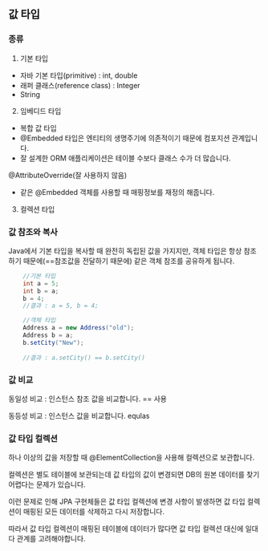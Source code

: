 ## 값 타입

### 종류

1. 기본 타입
- 자바 기본 타입(primitive) : int, double
- 래퍼 클래스(reference class) : Integer
- String

2. 임베디드 타입
- 복합 값 타입
- @Embedded 타입은 엔티티의 생명주기에 의존적이기 때문에 컴포지션 관계입니다.
- 잘 설계한 ORM 애플리케이션은 테이블 수보다 클래스 수가 더 많습니다. 

@AttributeOverride(잘 사용하지 않음)
- 같은 @Embedded 객체를 사용할 때 매핑정보를 재정의 해줍니다.

3. 컬렉션 타입

### 값 참조와 복사

Java에서 기본 타입을 복사할 때 완전히 독립된 값을 가지지만, 객체 타입은 항상 참조하기 때문에(==참조값을 전달하기 때문에)
같은 객체 참조를 공유하게 됩니다.
```java
    //기본 타입
    int a = 5;
    int b = a;
    b = 4;
    //결과 : a = 5, b = 4;

    //객체 타입
    Address a = new Address("old");
    Address b = a;
    b.setCity("New");
    
    //결과 : a.setCity() == b.setCity() 
```

### 값 비교

동일성 비교 : 인스턴스 참조 값을 비교합니다. == 사용

동등성 비교 : 인스턴스 값을 비교합니다. equlas

### 값 타입 컬렉션

하나 이상의 값을 저장할 때 @ElementCollection을 사용해 컬렉션으로 보관합니다.

컬렉션은 별도 테이블에 보관되는데 값 타입의 값이 변경되면 DB의 원본 데이터를 찾기 어렵다는 문제가 있습니다.

이런 문제로 인해 JPA 구현체들은 값 타입 컬렉션에 변경 사항이 발생하면 값 타입 컬렉션이 매핑된 모든 데이터를 삭제하고 다시 저장합니다.

따라서 값 타입 컬렉션이 매핑된 테이블에 데이터가 많다면 값 타입 컬렉션 대신에 일대다 관계를 고려해야합니다. 


